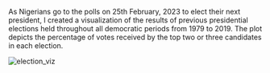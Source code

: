 As Nigerians go to the polls on 25th February, 2023 to elect their next president, I created a visualization of the results of previous presidential elections held throughout all democratic periods from 1979 to 2019. The plot depicts the percentage of votes received by the top two or three candidates in each election.



![election_viz](https://user-images.githubusercontent.com/119361599/221979752-a3fa1321-0dba-426e-8604-f12b0f5504ee.png)


